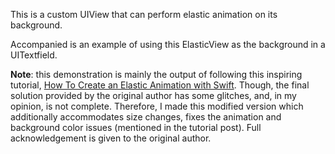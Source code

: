 This is a custom UIView that can perform elastic animation on its background.

Accompanied is an example of using this ElasticView as the background in a UITextfield.

**Note**: this demonstration is mainly the output of following this inspiring tutorial, [How To Create an Elastic Animation with Swift](http://www.raywenderlich.com/100939/how-to-create-an-elastic-animation-with-swift). Though, the final solution provided by the original author has some glitches, and, in my opinion, is not complete. Therefore, I made this modified version which additionally accommodates size changes, fixes the animation and background color issues (mentioned in the tutorial post). Full acknowledgement is given to the original author.